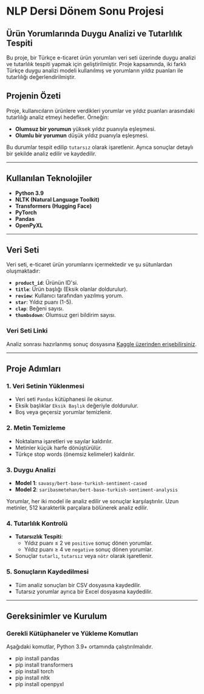 
# NLP Dersi Dönem Sonu Projesi  

## Ürün Yorumlarında Duygu Analizi ve Tutarlılık Tespiti  

Bu proje, bir Türkçe e-ticaret ürün yorumları veri seti üzerinde duygu analizi ve tutarlılık tespiti yapmak için geliştirilmiştir. Proje kapsamında, iki farklı Türkçe duygu analizi modeli kullanılmış ve yorumların yıldız puanları ile tutarlılığı değerlendirilmiştir.  

## Projenin Özeti  
Proje, kullanıcıların ürünlere verdikleri yorumlar ve yıldız puanları arasındaki tutarlılığı analiz etmeyi hedefler. Örneğin:  
- **Olumsuz bir yorumun** yüksek yıldız puanıyla eşleşmesi.  
- **Olumlu bir yorumun** düşük yıldız puanıyla eşleşmesi.  

Bu durumlar tespit edilip `tutarsız` olarak işaretlenir. Ayrıca sonuçlar detaylı bir şekilde analiz edilir ve kaydedilir.  

---

## Kullanılan Teknolojiler  
- **Python 3.9**  
- **NLTK (Natural Language Toolkit)**  
- **Transformers (Hugging Face)**  
- **PyTorch**  
- **Pandas**  
- **OpenPyXL**  

---

## Veri Seti  
Veri seti, e-ticaret ürün yorumlarını içermektedir ve şu sütunlardan oluşmaktadır:  
- **`product_id`**: Ürünün ID'si.  
- **`title`**: Ürün başlığı (Eksik olanlar doldurulur).  
- **`review`**: Kullanıcı tarafından yazılmış yorum.  
- **`star`**: Yıldız puanı (1-5).  
- **`clap`**: Beğeni sayısı.  
- **`thumbsdown`**: Olumsuz geri bildirim sayısı.  

### Veri Seti Linki  
Analiz sonrası hazırlanmış sonuç dosyasına [Kaggle üzerinden erişebilirsiniz](https://www.kaggle.com/datasets/aslemimolu/rn-yorumlar-nlp-analizi/data).  

---

## Proje Adımları  

### 1. Veri Setinin Yüklenmesi  
- Veri seti `Pandas` kütüphanesi ile okunur.  
- Eksik başlıklar `Eksik Başlık` değeriyle doldurulur.  
- Boş veya geçersiz yorumlar temizlenir.  

### 2. Metin Temizleme  
- Noktalama işaretleri ve sayılar kaldırılır.  
- Metinler küçük harfe dönüştürülür.  
- Türkçe stop words (önemsiz kelimeler) kaldırılır.  

### 3. Duygu Analizi  
- **Model 1**: `savasy/bert-base-turkish-sentiment-cased`  
- **Model 2**: `saribasmetehan/bert-base-turkish-sentiment-analysis`  

Yorumlar, her iki model ile analiz edilir ve sonuçlar karşılaştırılır. Uzun metinler, 512 karakterlik parçalara bölünerek analiz edilir.  

### 4. Tutarlılık Kontrolü  
- **Tutarsızlık Tespiti**:  
  - Yıldız puanı ≤ 2 ve `positive` sonuç dönen yorumlar.  
  - Yıldız puanı ≥ 4 ve `negative` sonuç dönen yorumlar.  
- Sonuçlar `tutarlı`, `tutarsız` veya `nötr` olarak işaretlenir.  

### 5. Sonuçların Kaydedilmesi  
- Tüm analiz sonuçları bir CSV dosyasına kaydedilir.  
- Tutarsız yorumlar ayrıca bir Excel dosyasına kaydedilir.  

---

## Gereksinimler ve Kurulum  

### Gerekli Kütüphaneler ve Yükleme Komutları  
Aşağıdaki komutlar, Python 3.9+ ortamında çalıştırılmalıdır.
- pip install pandas
- pip install transformers
- pip install torch
- pip install nltk
- pip install openpyxl

